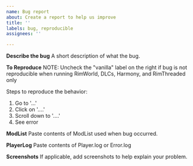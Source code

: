```yaml
---
name: Bug report
about: Create a report to help us improve
title: ''
labels: bug, reproducible
assignees: ''

---
```


**Describe the bug**
A short description of what the bug.

**To Reproduce**
NOTE: Uncheck the "vanilla" label on the right if bug is not reproducible when running RimWorld, DLCs, Harmony, and RimThreaded only  

Steps to reproduce the behavior:
1. Go to '...'
2. Click on '....'
3. Scroll down to '....'
4. See error

**ModList**
Paste contents of ModList used when bug occurred.

**PlayerLog**
Paste contents of Player.log or Error.log

**Screenshots**
If applicable, add screenshots to help explain your problem.
